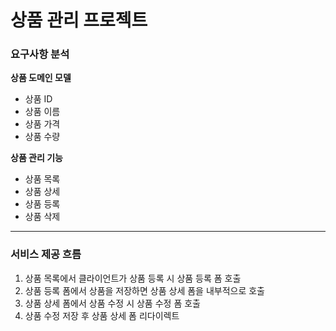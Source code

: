 # 상품 관리 프로젝트


### 요구사항 분석
**상품 도메인 모델**
* 상품 ID
* 상품 이름
* 상품 가격
* 상품 수량

**상품 관리 기능**
* 상품 목록
* 상품 상세
* 상품 등록
* 상품 삭제

---

### 서비스 제공 흐름
1. 상품 목록에서 클라이언트가 상품 등록 시 상품 등록 폼 호출
2. 상품 등록 폼에서 상품을 저장하면 상품 상세 폼을 내부적으로 호출
3. 상품 상세 폼에서 상품 수정 시 상품 수정 폼 호출
4. 상품 수정 저장 후 상품 상세 폼 리다이렉트
